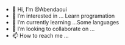- 👋 Hi, I’m @Abendaoui
- 👀 I’m interested in ... Learn programation
- 🌱 I’m currently learning ...Some languages 
- 💞️ I’m looking to collaborate on ...
- 📫 How to reach me ...

<!---
Abendaoui/Abendaoui is a ✨ special ✨ repository because its `README.md` (this file) appears on your GitHub profile.
You can click the Preview link to take a look at your changes.
--->

